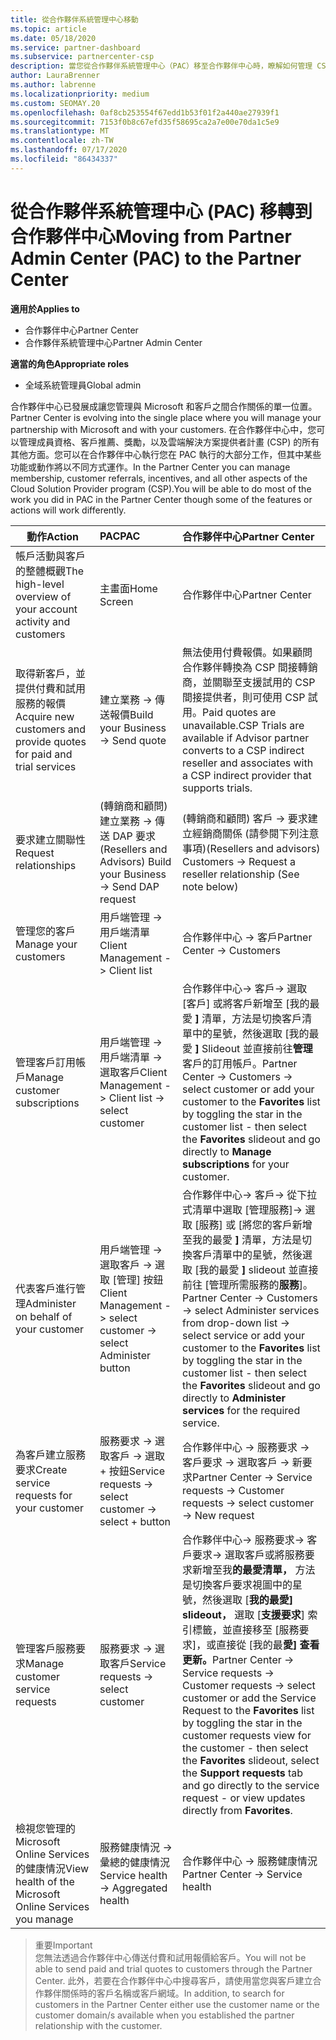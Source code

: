 ```yaml
---
title: 從合作夥伴系統管理中心移動
ms.topic: article
ms.date: 05/18/2020
ms.service: partner-dashboard
ms.subservice: partnercenter-csp
description: 當您從合作夥伴系統管理中心（PAC）移至合作夥伴中心時，瞭解如何管理 CSP 方案成員資格、客戶參考、獎勵等等。
author: LauraBrenner
ms.author: labrenne
ms.localizationpriority: medium
ms.custom: SEOMAY.20
ms.openlocfilehash: 0af8cb253554f67edd1b53f01f2a440ae27939f1
ms.sourcegitcommit: 7153f0b8c67efd35f58695ca2a7e00e70da1c5e9
ms.translationtype: MT
ms.contentlocale: zh-TW
ms.lasthandoff: 07/17/2020
ms.locfileid: "86434337"
---
```

# <a name="moving-from-partner-admin-center-pac-to-the-partner-center"></a><span data-ttu-id="e44f2-103">從合作夥伴系統管理中心 (PAC) 移轉到合作夥伴中心</span><span class="sxs-lookup"><span data-stu-id="e44f2-103">Moving from Partner Admin Center (PAC) to the Partner Center</span></span>

<span data-ttu-id="e44f2-104">**適用於**</span><span class="sxs-lookup"><span data-stu-id="e44f2-104">**Applies to**</span></span>
- <span data-ttu-id="e44f2-105">合作夥伴中心</span><span class="sxs-lookup"><span data-stu-id="e44f2-105">Partner Center</span></span>
- <span data-ttu-id="e44f2-106">合作夥伴系統管理中心</span><span class="sxs-lookup"><span data-stu-id="e44f2-106">Partner Admin Center</span></span>

<span data-ttu-id="e44f2-107">**適當的角色**</span><span class="sxs-lookup"><span data-stu-id="e44f2-107">**Appropriate roles**</span></span>
- <span data-ttu-id="e44f2-108">全域系統管理員</span><span class="sxs-lookup"><span data-stu-id="e44f2-108">Global admin</span></span>

<span data-ttu-id="e44f2-109">合作夥伴中心已發展成讓您管理與 Microsoft 和客戶之間合作關係的單一位置。</span><span class="sxs-lookup"><span data-stu-id="e44f2-109">Partner Center is evolving into the single place where you will manage your partnership with Microsoft and with your customers.</span></span> <span data-ttu-id="e44f2-110">在合作夥伴中心中，您可以管理成員資格、客戶推薦、獎勵，以及雲端解決方案提供者計畫 (CSP) 的所有其他方面。您可以在合作夥伴中心執行您在 PAC 執行的大部分工作，但其中某些功能或動作將以不同方式運作。</span><span class="sxs-lookup"><span data-stu-id="e44f2-110">In the Partner Center you can manage membership, customer referrals, incentives, and all other aspects of the Cloud Solution Provider program (CSP).You will be able to do most of the work you did in PAC in the Partner Center though some of the features or actions will work differently.</span></span>


|<span data-ttu-id="e44f2-111">**動作**</span><span class="sxs-lookup"><span data-stu-id="e44f2-111">**Action**</span></span>   |<span data-ttu-id="e44f2-112">**PAC**</span><span class="sxs-lookup"><span data-stu-id="e44f2-112">**PAC**</span></span>   |<span data-ttu-id="e44f2-113">**合作夥伴中心**</span><span class="sxs-lookup"><span data-stu-id="e44f2-113">**Partner Center**</span></span>   |
|--------------|:--------------|:---------------|
|<span data-ttu-id="e44f2-114">帳戶活動與客戶的整體概觀</span><span class="sxs-lookup"><span data-stu-id="e44f2-114">The high-level overview of your account activity and customers</span></span>|<span data-ttu-id="e44f2-115">主畫面</span><span class="sxs-lookup"><span data-stu-id="e44f2-115">Home Screen</span></span>|<span data-ttu-id="e44f2-116">合作夥伴中心</span><span class="sxs-lookup"><span data-stu-id="e44f2-116">Partner Center</span></span>|
|<span data-ttu-id="e44f2-117">取得新客戶，並提供付費和試用服務的報價</span><span class="sxs-lookup"><span data-stu-id="e44f2-117">Acquire new customers and provide quotes for paid and trial services</span></span>|<span data-ttu-id="e44f2-118">建立業務 -> 傳送報價</span><span class="sxs-lookup"><span data-stu-id="e44f2-118">Build your Business -> Send quote</span></span>|<span data-ttu-id="e44f2-119">無法使用付費報價。如果顧問合作夥伴轉換為 CSP 間接轉銷商，並關聯至支援試用的 CSP 間接提供者，則可使用 CSP 試用。</span><span class="sxs-lookup"><span data-stu-id="e44f2-119">Paid quotes are unavailable.CSP Trials are available if Advisor partner converts to a CSP indirect reseller and associates with a CSP indirect provider that supports trials.</span></span> |
|<span data-ttu-id="e44f2-120">要求建立關聯性</span><span class="sxs-lookup"><span data-stu-id="e44f2-120">Request relationships</span></span>|<span data-ttu-id="e44f2-121">(轉銷商和顧問) 建立業務 -> 傳送 DAP 要求</span><span class="sxs-lookup"><span data-stu-id="e44f2-121">(Resellers and Advisors) Build your Business -> Send DAP request</span></span>|<span data-ttu-id="e44f2-122">(轉銷商和顧問) 客戶 -> 要求建立經銷商關係 (請參閱下列注意事項)</span><span class="sxs-lookup"><span data-stu-id="e44f2-122">(Resellers and advisors) Customers -> Request a reseller relationship (See note below)</span></span>|
|<span data-ttu-id="e44f2-123">管理您的客戶</span><span class="sxs-lookup"><span data-stu-id="e44f2-123">Manage your customers</span></span>|<span data-ttu-id="e44f2-124">用戶端管理 -> 用戶端清單</span><span class="sxs-lookup"><span data-stu-id="e44f2-124">Client Management -> Client list</span></span>|<span data-ttu-id="e44f2-125">合作夥伴中心 -> 客戶</span><span class="sxs-lookup"><span data-stu-id="e44f2-125">Partner Center -> Customers</span></span>|
|<span data-ttu-id="e44f2-126">管理客戶訂用帳戶</span><span class="sxs-lookup"><span data-stu-id="e44f2-126">Manage customer subscriptions</span></span>|<span data-ttu-id="e44f2-127">用戶端管理 -> 用戶端清單 -> 選取客戶</span><span class="sxs-lookup"><span data-stu-id="e44f2-127">Client Management -> Client list -> select customer</span></span>|<span data-ttu-id="e44f2-128">合作夥伴中心-> 客戶-> 選取 [客戶] 或將客戶新增至 [我的最愛 **]** 清單，方法是切換客戶清單中的星號，然後選取 [我的最愛 **]** Slideout 並直接前往**管理**客戶的訂用帳戶。</span><span class="sxs-lookup"><span data-stu-id="e44f2-128">Partner Center -> Customers -> select customer or add your customer to the **Favorites** list by toggling the star in the customer list - then select the **Favorites** slideout and go directly to **Manage subscriptions** for your customer.</span></span>|
|<span data-ttu-id="e44f2-129">代表客戶進行管理</span><span class="sxs-lookup"><span data-stu-id="e44f2-129">Administer on behalf of your customer</span></span>|<span data-ttu-id="e44f2-130">用戶端管理 -> 選取客戶 -> 選取 [管理] 按鈕</span><span class="sxs-lookup"><span data-stu-id="e44f2-130">Client Management -> select customer -> select Administer button</span></span>|<span data-ttu-id="e44f2-131">合作夥伴中心-> 客戶-> 從下拉式清單中選取 [管理服務]-> 選取 [服務] 或 [將您的客戶新增至我的最愛 **]** 清單，方法是切換客戶清單中的星號，然後選取 [我的最愛 **]** slideout 並直接前往 [管理所需服務的**服務**]。</span><span class="sxs-lookup"><span data-stu-id="e44f2-131">Partner Center -> Customers -> select Administer services from drop-down list -> select service or add your customer to the **Favorites** list by toggling the star in the customer list - then select the **Favorites** slideout and go directly to **Administer services** for the required service.</span></span>|
|<span data-ttu-id="e44f2-132">為客戶建立服務要求</span><span class="sxs-lookup"><span data-stu-id="e44f2-132">Create service requests for your customer</span></span>|<span data-ttu-id="e44f2-133">服務要求 -> 選取客戶 -> 選取 + 按鈕</span><span class="sxs-lookup"><span data-stu-id="e44f2-133">Service requests -> select customer -> select + button</span></span> | <span data-ttu-id="e44f2-134">合作夥伴中心 -> 服務要求 -> 客戶要求 -> 選取客戶 -> 新要求</span><span class="sxs-lookup"><span data-stu-id="e44f2-134">Partner Center -> Service requests -> Customer requests -> select customer -> New request</span></span>|
|<span data-ttu-id="e44f2-135">管理客戶服務要求</span><span class="sxs-lookup"><span data-stu-id="e44f2-135">Manage customer service requests</span></span>| <span data-ttu-id="e44f2-136">服務要求 -> 選取客戶</span><span class="sxs-lookup"><span data-stu-id="e44f2-136">Service requests -> select customer</span></span>|<span data-ttu-id="e44f2-137">合作夥伴中心-> 服務要求-> 客戶要求-> 選取客戶或將服務要求新增至我**的最愛清單，** 方法是切換客戶要求視圖中的星號，然後選取 [**我的最愛] slideout，** 選取 [**支援要求**] 索引標籤，並直接移至 [服務要求]，或直接從 [我的最**愛] 查看更新。**</span><span class="sxs-lookup"><span data-stu-id="e44f2-137">Partner Center -> Service requests -> Customer requests -> select customer or add the Service Request to the **Favorites** list by toggling the star in the customer requests view for the customer - then select the **Favorites** slideout, select the **Support requests** tab and go directly to the service request - or view updates directly from **Favorites**.</span></span>|
|<span data-ttu-id="e44f2-138">檢視您管理的 Microsoft Online Services 的健康情況</span><span class="sxs-lookup"><span data-stu-id="e44f2-138">View health of the Microsoft Online Services you manage</span></span>|<span data-ttu-id="e44f2-139">服務健康情況 -> 彙總的健康情況</span><span class="sxs-lookup"><span data-stu-id="e44f2-139">Service health -> Aggregated health</span></span>|<span data-ttu-id="e44f2-140">合作夥伴中心 -> 服務健康情況</span><span class="sxs-lookup"><span data-stu-id="e44f2-140">Partner Center -> Service health</span></span>|

><span data-ttu-id="e44f2-141">重要</span><span class="sxs-lookup"><span data-stu-id="e44f2-141">Important</span></span><br>
<span data-ttu-id="e44f2-142">您無法透過合作夥伴中心傳送付費和試用報價給客戶。</span><span class="sxs-lookup"><span data-stu-id="e44f2-142">You will not be able to send paid and trial quotes to customers through the Partner Center.</span></span> <span data-ttu-id="e44f2-143">此外，若要在合作夥伴中心中搜尋客戶，請使用當您與客戶建立合作夥伴關係時的客戶名稱或客戶網域。</span><span class="sxs-lookup"><span data-stu-id="e44f2-143">In addition, to search for customers in the Partner Center either use the customer name or the customer domain/s available when you established the partner relationship with the customer.</span></span>
